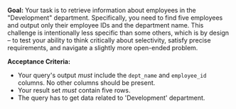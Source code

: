 **Goal:** Your task is to retrieve information about employees in the "Development" department. Specifically, you need to find five employees and output only their employee IDs and the department name. This challenge is intentionally less specific than some others, which is by design – to test your ability to think critically about selectivity, satisfy precise requirements, and navigate a slightly more open-ended problem.

**Acceptance Criteria:**

- Your query's output _must_ include the `dept_name` and `employee_id` columns. No other columns should be present.
- Your result set _must_ contain five rows.
- The query has to get data related to 'Development' department.
